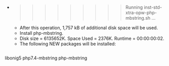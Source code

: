 * >>>>>>>>> Running inst-std-xtra-opw-php-mbstring.sh ...
  * After this operation, 1,757 kB of additional disk space will be used.
  * Install php-mbstring.
  * Disk size = 6135652K. Space Used = 2376K. Runtime = 00:00:00:02.
  * The following NEW packages will be installed:
  ```bash
libonig5 php7.4-mbstring php-mbstring
  ```
